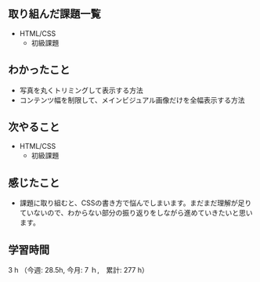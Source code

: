## 取り組んだ課題一覧
- HTML/CSS
  - 初級課題
## わかったこと
- 写真を丸くトリミングして表示する方法
- コンテンツ幅を制限して、メインビジュアル画像だけを全幅表示する方法    
## 次やること
- HTML/CSS
    - 初級課題
## 感じたこと
- 課題に取り組むと、CSSの書き方で悩んでしまいます。まだまだ理解が足りていないので、わからない部分の振り返りをしながら進めていきたいと思います。
## 学習時間
3 h （今週: 28.5h, 今月: 7 ｈ,　累計: 277 h）
